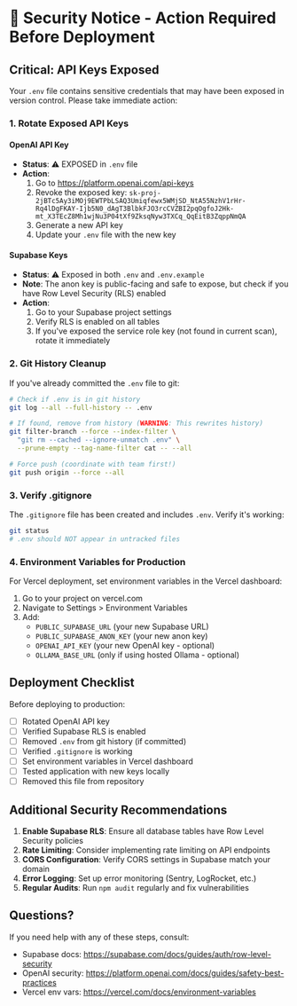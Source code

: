 # 🔐 Security Notice - Action Required Before Deployment

## Critical: API Keys Exposed

Your `.env` file contains sensitive credentials that may have been exposed in version control. Please take immediate action:

### 1. Rotate Exposed API Keys

#### OpenAI API Key
- **Status**: ⚠️ EXPOSED in `.env` file
- **Action**:
  1. Go to https://platform.openai.com/api-keys
  2. Revoke the exposed key: `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`
  3. Generate a new API key
  4. Update your `.env` file with the new key

#### Supabase Keys
- **Status**: ⚠️ Exposed in both `.env` and `.env.example`
- **Note**: The anon key is public-facing and safe to expose, but check if you have Row Level Security (RLS) enabled
- **Action**:
  1. Go to your Supabase project settings
  2. Verify RLS is enabled on all tables
  3. If you've exposed the service role key (not found in current scan), rotate it immediately

### 2. Git History Cleanup

If you've already committed the `.env` file to git:

```bash
# Check if .env is in git history
git log --all --full-history -- .env

# If found, remove from history (WARNING: This rewrites history)
git filter-branch --force --index-filter \
  "git rm --cached --ignore-unmatch .env" \
  --prune-empty --tag-name-filter cat -- --all

# Force push (coordinate with team first!)
git push origin --force --all
```

### 3. Verify .gitignore

The `.gitignore` file has been created and includes `.env`. Verify it's working:

```bash
git status
# .env should NOT appear in untracked files
```

### 4. Environment Variables for Production

For Vercel deployment, set environment variables in the Vercel dashboard:

1. Go to your project on vercel.com
2. Navigate to Settings > Environment Variables
3. Add:
   - `PUBLIC_SUPABASE_URL` (your new Supabase URL)
   - `PUBLIC_SUPABASE_ANON_KEY` (your new anon key)
   - `OPENAI_API_KEY` (your new OpenAI key - optional)
   - `OLLAMA_BASE_URL` (only if using hosted Ollama - optional)

## Deployment Checklist

Before deploying to production:

- [ ] Rotated OpenAI API key
- [ ] Verified Supabase RLS is enabled
- [ ] Removed `.env` from git history (if committed)
- [ ] Verified `.gitignore` is working
- [ ] Set environment variables in Vercel dashboard
- [ ] Tested application with new keys locally
- [ ] Removed this file from repository

## Additional Security Recommendations

1. **Enable Supabase RLS**: Ensure all database tables have Row Level Security policies
2. **Rate Limiting**: Consider implementing rate limiting on API endpoints
3. **CORS Configuration**: Verify CORS settings in Supabase match your domain
4. **Error Logging**: Set up error monitoring (Sentry, LogRocket, etc.)
5. **Regular Audits**: Run `npm audit` regularly and fix vulnerabilities

## Questions?

If you need help with any of these steps, consult:
- Supabase docs: https://supabase.com/docs/guides/auth/row-level-security
- OpenAI security: https://platform.openai.com/docs/guides/safety-best-practices
- Vercel env vars: https://vercel.com/docs/environment-variables
